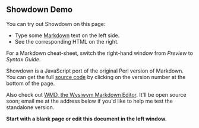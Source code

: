 Showdown Demo
-------------

You can try out Showdown on this page:

  - Type some [Markdown] text on the left side.
  - See the corresponding HTML on the right.

For a Markdown cheat-sheet, switch the right-hand window from *Preview* to *Syntax Guide*.

Showdown is a JavaScript port of the original Perl version of Markdown.  You can get the full [source code] by clicking on the version number at the bottom of the page.

Also check out [WMD, the Wysiwym Markdown Editor][wmd].  It'll be open source soon; email me at the address below if you'd like to help me test the standalone version.

**Start with a blank page or edit this document in the left window.**

  [Markdown]: http://daringfireball.net/projects/markdown/
  [source code]: http://attacklab.net/showdown/showdown-v0.9.zip
  [wmd]: http://wmd-editor.com/